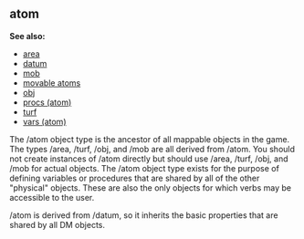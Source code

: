 ## atom
**See also:**
*   [area](/ref/area.md) 
*   [datum](/ref/datum.md) 
*   [mob](/ref/mob.md) 
*   [movable atoms](/ref/atom/movable.md) 
*   [obj](/ref/obj.md) 
*   [procs (atom)](/ref/atom/proc.md) 
*   [turf](/ref/turf.md) 
*   [vars (atom)](/ref/atom/var.md) 

The /atom object type is the ancestor of all mappable objects
in the game. The types /area, /turf, /obj, and /mob are all derived from
/atom. You should not create instances of /atom directly but should use
/area, /turf, /obj, and /mob for actual objects. The /atom object type
exists for the purpose of defining variables or procedures that are
shared by all of the other \"physical\" objects. These are also the only
objects for which verbs may be accessible to the user. 

/atom is
derived from /datum, so it inherits the basic properties that are shared
by all DM objects.